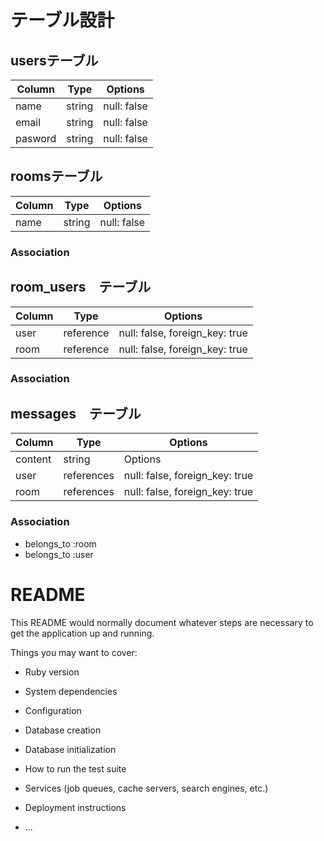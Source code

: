 # テーブル設計

## usersテーブル

|Column   | Type   | Options     |
|-------- | ------ | ----------- |
| name    | string | null: false |
| email   | string | null: false |
| pasword | string | null: false |

## roomsテーブル
|Column   | Type   | Options     |
|-------- | ------ | ----------- |
| name    | string | null: false |

### Association

## room_users　テーブル

|Column   | Type   | Options     |
|-------- | ------ | ----------- |
| user    | reference | null: false, foreign_key: true |
| room    | reference | null: false, foreign_key: true |

### Association

## messages　テーブル

|  Column   | Type       | Options     |
| --------  | ------     | ----------- |
|  content  | string     | Options     |
| user      | references | null: false, foreign_key: true |
| room      | references | null: false, foreign_key: true |


### Association

- belongs_to :room
- belongs_to :user






# README

This README would normally document whatever steps are necessary to get the
application up and running.

Things you may want to cover:

* Ruby version

* System dependencies

* Configuration

* Database creation

* Database initialization

* How to run the test suite

* Services (job queues, cache servers, search engines, etc.)

* Deployment instructions

* ...
